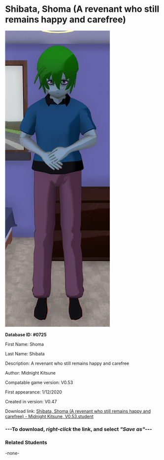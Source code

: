 # Shibata, Shoma (A revenant who still remains happy and carefree)

<img src="../../Files/Images/Shibata, Shoma (A revenant who still remains happy and carefree).png" title="Shibata, Shoma (A revenant who still remains happy and carefree) - Midnight Kitsune, V0.53">

**Database ID: #0725**

First Name: Shoma

Last Name: Shibata

Description: A revenant who still remains happy and carefree

Author: Midnight Kitsune

Compatable game version: V0.53

First appearance: 1/12/2020

Created in version: V0.47

Download link: <a href="https://raw.githubusercontent.com/Arbiter1223/Daigaku-Gurashi-Custom-Students/master/Files/Student%20Files/Shibata%2C%20Shoma%20(A%20revenant%20who%20still%20remains%20happy%20and%20carefree)%20-%20Midnight%20Kitsune%2C%20V0.53.student">Shibata, Shoma (A revenant who still remains happy and carefree) - Midnight Kitsune, V0.53.student</a>

### ---**To download, _right-click_ the link, and select _"Save as"_**---

### Related Students

-none-
